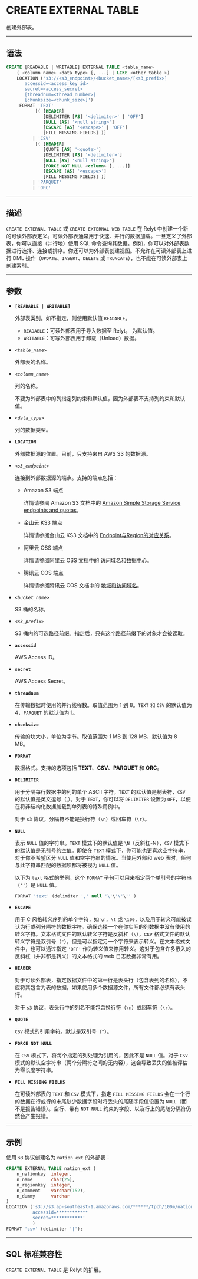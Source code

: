 # CREATE EXTERNAL TABLE

创建外部表。

---

## 语法

```sql
CREATE [READABLE | WRITABLE] EXTERNAL TABLE <table_name>     
    ( <column_name> <data_type> [, ...] | LIKE <other_table >)
    LOCATION ('s3://<s3_endpoint>/<bucket_name>/[<s3_prefix>] 
       accessid=<access_key_id>
       secret=<access_secret>
       [threadnum=<thread_number>]
       [chunksize=<chunk_size>]')
     FORMAT 'TEXT' 
           [( [HEADER]
              [DELIMITER [AS] '<delimiter>' | 'OFF']
              [NULL [AS] '<null string>']
              [ESCAPE [AS] '<escape>' | 'OFF']
              [FILL MISSING FIELDS] )]
          | 'CSV'
           [( [HEADER]
              [QUOTE [AS] '<quote>'] 
              [DELIMITER [AS] '<delimiter>']
              [NULL [AS] '<null string>']
              [FORCE NOT NULL <column> [, ...]]
              [ESCAPE [AS] '<escape>']
              [FILL MISSING FIELDS] )]
          | 'PARQUET'
          | 'ORC'
```

---
## 描述

`CREATE EXTERNAL TABLE` 或 `CREATE EXTERNAL WEB TABLE` 在 Relyt 中创建一个新的可读外部表定义。可读外部表通常用于快速、并行的数据加载。一旦定义了外部表，你可以直接（并行地）使用 SQL 命令查询其数据。例如，你可以对外部表数据进行选择、连接或排序。你还可以为外部表创建视图。不允许在可读外部表上进行 DML 操作（`UPDATE`、`INSERT`、`DELETE` 或 `TRUNCATE`），也不能在可读外部表上创建索引。


---
## 参数

- **`[READABLE | WRITABLE]`**
    
    外部表类别。如不指定，则使用默认值 `READABLE`。

    - `READABLE`：可读外部表用于导入数据至 Relyt， 为默认值。
    - `WRITABLE`：可写外部表用于卸载（Unload）数据。

- *`<table_name>`*

    外部表的名称。

- *`<column_name>`*

    列的名称。 

    不要为外部表中的列指定列约束和默认值，因为外部表不支持列约束和默认值。

- *`<data_type>`*

    列的数据类型。

- **`LOCATION`**

     外部数据源的位置。目前，只支持来自 AWS S3 的数据源。

- *`<s3_endpoint>`*

    连接到外部数据源的端点。支持的端点包括：

    - Amazon S3 端点

        详情请参阅 Amazon S3 文档中的 [Amazon Simple Storage Service endpoints and quotas](https://docs.aws.amazon.com/general/latest/gr/s3.html)。

    - 金山云 KS3 端点

        详情请参阅金山云 KS3 文档中的 [Endpoint与Region的对应关系](https://docs.ksyun.com/documents/6761)。

    - 阿里云 OSS 端点

        详情请参阅阿里云 OSS 文档中的 [访问域名和数据中心](https://help.aliyun.com/zh/oss/user-guide/regions-and-endpoints)。

    - 腾讯云 COS 端点

        详情请参阅腾讯云 COS 文档中的 [地域和访问域名](https://cloud.tencent.com/document/product/436/6224)。

- *`<bucket_name>`*

    S3 桶的名称。

- *`<s3_prefix>`*

    S3 桶内的可选路径前缀。指定后，只有这个路径前缀下的对象才会被读取。

- **`accessid`**

    AWS Access ID。

- **`secret`**

    AWS Access Secret。

- **`threadnum`**

    在传输数据时使用的并行线程数。取值范围为 1 到 8。`TEXT` 和 `CSV` 的默认值为 4，`PARQUET` 的默认值为 1。

- **`chunksize`**

    传输的块大小，单位为字节。取值范围为 1 MB 到 128 MB，默认值为 8 MB。

- **`FORMAT`**

    数据格式。支持的选项包括 **TEXT**、**CSV**、**PARQUET** 和 **ORC**。

- **`DELIMITER`**

    用于分隔每行数据中的列的单个 ASCII 字符。`TEXT` 的默认值是制表符，`CSV` 的默认值是英文逗号（,）。对于 `TEXT`，你可以将 `DELIMITER` 设置为 `OFF`，以便在将非结构化数据加载到单列表的特殊用例中。

    对于 `s3` 协议，分隔符不能是换行符（`\n`）或回车符（`\r`）。

- **`NULL`**

    表示 `NULL` 值的字符串。`TEXT` 模式下的默认值是 `\N`（反斜杠-N），`CSV` 模式下的默认值是无引号的空值。即使在 `TEXT` 模式下，你可能也更喜欢空字符串，对于你不希望区分 `NULL` 值和空字符串的情况。当使用外部和 web 表时，任何与此字符串匹配的数据项都将被视为 `NULL` 值。
    
    以下为 `text` 格式的举例，这个 `FORMAT` 子句可以用来指定两个单引号的字符串（`''`）是 `NULL` 值。

    ```sql
    FORMAT 'text' (delimiter ',' null '\'\'\'\'' )
    ```

- **`ESCAPE`**

    用于 C 风格转义序列的单个字符，如 `\n`，`\t` 或 `\100`，以及用于转义可能被误认为行或列分隔符的数据字符。确保选择一个在你实际的列数据中没有使用的转义字符。文本格式文件的默认转义字符是反斜杠（`\`），csv 格式文件的默认转义字符是双引号（`"`），但是可以指定另一个字符来表示转义。在文本格式文件中，也可以通过指定 `'OFF'` 作为转义值来停用转义。这对于包含许多嵌入的反斜杠（并非都是转义）的文本格式的 web 日志数据非常有用。

- **`HEADER`**

    对于可读外部表，指定数据文件中的第一行是表头行（包含表列的名称），不应将其包含为表的数据。如果使用多个数据源文件，所有文件都必须有表头行。

    对于 `s3` 协议，表头行中的列名不能包含换行符（`\n`）或回车符（`\r`）。

- **`QUOTE`**

    `CSV` 模式的引用字符。默认是双引号（`"`）。

- **`FORCE NOT NULL`**

    在 `CSV` 模式下，将每个指定的列处理为引用的，因此不是 `NULL` 值。对于 `CSV` 模式的默认空字符串（两个分隔符之间的无内容），这会导致丢失的值被评估为零长度字符串。

- **`FILL MISSING FIELDS`**

    在可读外部表的 `TEXT` 和 `CSV` 模式下，指定 `FILL MISSING FIELDS` 会在一个行的数据在行或行的末尾缺少数据字段时将丢失的尾随字段值设置为 `NULL`（而不是报告错误）。空行、带有 `NOT NULL` 约束的字段、以及行上的尾随分隔符仍然会产生报错。

---

## 示例

使用 `s3` 协议创建名为 `nation_ext` 的外部表：

```sql
CREATE EXTERNAL TABLE nation_ext (
    n_nationkey  integer,
    n_name       char(25),
    n_regionkey  integer,
    n_comment    varchar(152),
    n_dummy      varchar
)
LOCATION ('s3://s3.ap-southeast-1.amazonaws.com/******/tpch/100m/nation.tbl 
          accessid=************
          secret=************'
          )
FORMAT 'csv' (delimiter '|');
```

---

## SQL 标准兼容性

`CREATE EXTERNAL TABLE` 是 Relyt 的扩展。
